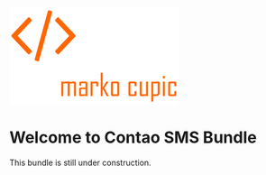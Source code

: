 ![Alt text](docs/logo.png?raw=true "logo")


# Welcome to Contao SMS Bundle
This bundle is still under construction.

